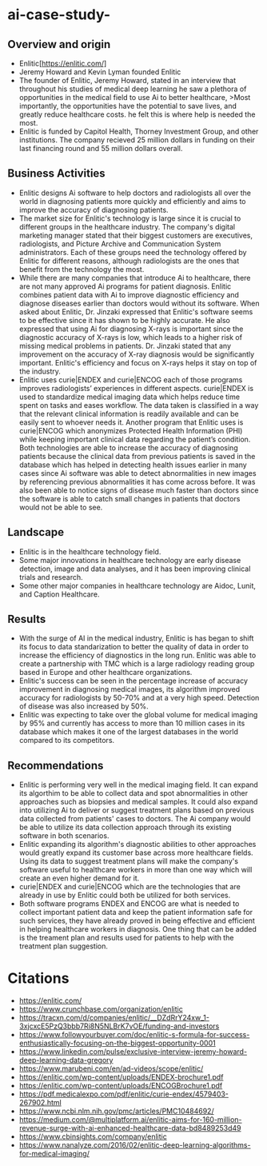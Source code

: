 # ai-case-study-

## Overview and origin
* Enlitic[https://enlitic.com/]
* Jeremy Howard and Kevin Lyman founded Enlitic
* The founder of Enlitic, Jeremy Howard, stated in an interview that throughout his studies of medical deep learning he saw a plethora of opportunities in the medical field to use Ai to better healthcare, >Most importantly, the opportunities have the potential to save lives, and greatly reduce healthcare costs.
 he felt this is where help is needed the most. 
* Enlitic is funded by Capitol Health, Thorney Investment Group, and other institutions. The company recieved 25 million dollars in funding on their last financing round and 55 million dollars overall. 

## Business Activities 
* Enlitic designs Ai software to help doctors and radiologists all over the world in diagnosing patients more quickly and efficiently and aims to improve the accuracy of diagnosing patients.
* The market size for Enlitic's technology is large since it is crucial to different groups in the healthcare industry. The company's digital marketing manager stated that their biggest customers are executives, radiologists, and Picture Archive and Communication System administrators. Each of these groups need the technology offered by Enlitic for different reasons, although radiologists are the ones that benefit from the technology the most.  
* While there are many companies that introduce Ai to healthcare, there are not many approved Ai programs for patient diagnosis. Enlitic combines patient data with Ai to improve diagnostic efficiency and diagnose diseases earlier than doctors would without its software. When asked about Enlitic, Dr. Jinzaki expressed that Enlitic's software seems to be effective since it has shown to be highly accurate. He also expressed that using Ai for diagnosing X-rays is important since the diagnostic accuracy of X-rays is low, which leads to a higher risk of missing medical problems in patients. Dr. Jinzaki stated that any improvement on the accuracy of X-ray diagnosis would be significantly important. Enlitic's efficiency and focus on X-rays helps it stay on top of the industry. 
* Enlitic uses curie|ENDEX and curie|ENCOG each of those programs improves radiologists’ experiences in different aspects. curie|ENDEX is used to standardize medical imaging data which helps reduce time spent on tasks and eases workflow. The data taken is classified in a way that the relevant clinical information is readily available and can be easily sent to whoever needs it. Another program that Enlitic uses is curie|ENCOG which anonymizes Protected Health Information (PHI) while keeping important clinical data regarding the patient’s condition. Both technologies are able to increase the accuracy of diagnosing patients because the clinical data from previous patients is saved in the database which has helped in detecting health issues earlier in many cases since Ai software was able to detect abnormalities in new images by referencing previous abnormalities it has come across before. It was also been able to notice signs of disease much faster than doctors since the software is able to catch small changes in patients that doctors would not be able to see.

## Landscape 
* Enlitic is in the healthcare technology field.
* Some major innovations in healthcare technology are early disease detection, image and data analyses, and it has been improving clinical trials and research.
* Some other major companies in healthcare technology are Aidoc, Lunit, and Caption Healthcare. 

## Results
* With the surge of AI in the medical industry, Enlitic is has began to shift its focus to data standarization to better the quality of data in order to increase the efficiency of diagnostics in the long run. Enlitic was able to create a partnership with TMC which is a large radiology reading group based in Europe and other healthcare organizations. 
* Enlitic's success can be seen in the percentage increase of accuracy improvement in diagnosing medical images, its algorithm improved accuracy for radiologists by 50-70% and at a very high speed. Detection of disease was also increased by 50%. 
* Enlitic was expecting to take over the global volume for medical imaging by 95% and currently has access to more than 10 million cases in its database which makes it one of the largest databases in the world compared to its competitors. 

## Recommendations
* Enlitic is performing very well in the medical imaging field. It can expand its algorthim to be able to collect data and spot abnormalities in other approaches such as biopsies and medical samples. It could also expand into utilizing Ai to deliver or suggest treatment plans based on previous data collected from patients' cases to doctors. The Ai company would be able to utilize its data collection approach through its existing software in both scenarios.
* Enlitic expanding its algorithm's diagnostic abilities to other approaches would greatly expand its customer base across more healthcare fields. Using its data to suggest treatment plans will make the company's software useful to healthcare workers in more than one way which will create an even higher demand for it. 
* curie|ENDEX and curie|ENCOG which are the technologies that are already in use by Enlitic could both be utilized for both services. 
* Both software programs ENDEX and ENCOG are what is needed to collect important patient data and keep the patient information safe for such services, they have already proved in being effective and efficient in helping healthcare workers in diagnosis. One thing that can be added is the treament plan and results used for patients to help with the treatment plan suggestion.

# Citations
* https://enlitic.com/
* https://www.crunchbase.com/organization/enlitic
* https://tracxn.com/d/companies/enlitic/__DZdRrY24xw_1-3xjcxcE5PzQ3bbb7Ri8N5NLBrK7vOE/funding-and-investors
* https://www.followyourbuyer.com/doc/enlitic-s-formula-for-success-enthusiastically-focusing-on-the-biggest-opportunity-0001
* https://www.linkedin.com/pulse/exclusive-interview-jeremy-howard-deep-learning-data-gregory
* https://www.marubeni.com/en/ad-videos/scope/enlitic/
* https://enlitic.com/wp-content/uploads/ENDEX-brochure1.pdf
* https://enlitic.com/wp-content/uploads/ENCOGBrochure1.pdf
* https://pdf.medicalexpo.com/pdf/enlitic/curie-endex/4579403-267902.html
* https://www.ncbi.nlm.nih.gov/pmc/articles/PMC10484692/
* https://medium.com/@multiplatform.ai/enlitic-aims-for-160-million-revenue-surge-with-ai-enhanced-healthcare-data-bd8489253d49
* https://www.cbinsights.com/company/enlitic 
* https://www.nanalyze.com/2016/02/enlitic-deep-learning-algorithms-for-medical-imaging/
